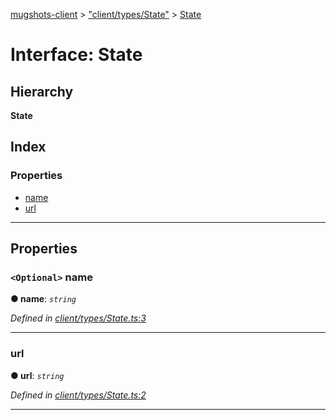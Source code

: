 [mugshots-client](../README.md) > ["client/types/State"](../modules/_client_types_state_.md) > [State](../interfaces/_client_types_state_.state.md)

# Interface: State

## Hierarchy

**State**

## Index

### Properties

* [name](_client_types_state_.state.md#name)
* [url](_client_types_state_.state.md#url)

---

## Properties

<a id="name"></a>

### `<Optional>` name

**● name**: *`string`*

*Defined in [client/types/State.ts:3](https://github.com/agaricide/mugshots-client/blob/b6f584c/src/client/types/State.ts#L3)*

___
<a id="url"></a>

###  url

**● url**: *`string`*

*Defined in [client/types/State.ts:2](https://github.com/agaricide/mugshots-client/blob/b6f584c/src/client/types/State.ts#L2)*

___


